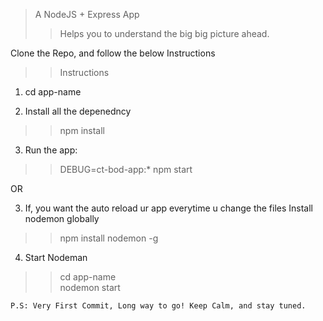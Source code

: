 > A NodeJS + Express App
>> Helps you to understand the big big picture ahead.

Clone the Repo, and follow the below Instructions

>> Instructions
1. cd app-name

2. Install all the depenedncy 
>> npm install

3. Run the app:
>> DEBUG=ct-bod-app:* npm start

OR

3. If, you want the auto reload ur app everytime u change the files
Install nodemon globally
>> npm install nodemon -g

4. Start Nodeman
 >> cd app-name </br>
 >> nodemon start
 
 ```
 P.S: Very First Commit, Long way to go! Keep Calm, and stay tuned.
 ```
